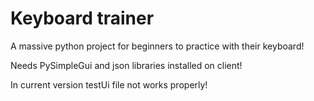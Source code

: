 # Keyboard trainer
A massive python project for beginners to practice with their keyboard!

Needs PySimpleGui and json libraries installed on client!

In current version testUi file not works properly!
